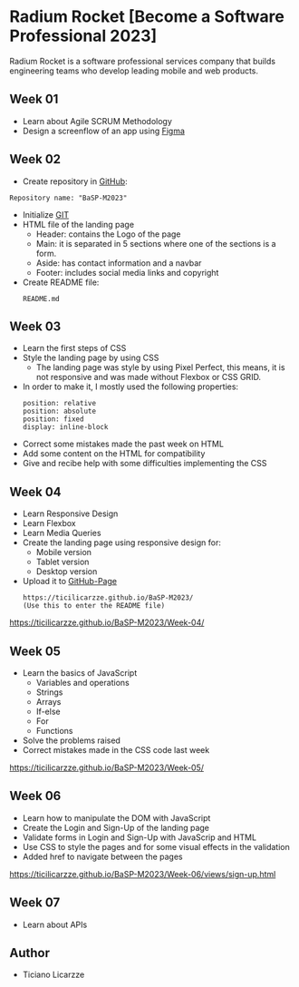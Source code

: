 # Radium Rocket [Become a Software Professional 2023]

Radium Rocket is a software professional services company that builds engineering teams who develop leading mobile and web products.

## Week 01
- Learn about Agile SCRUM Methodology
- Design a screenflow of an app using [Figma] 
  
## Week 02
- Create repository in [GitHub]:
```
Repository name: "BaSP-M2023"
```
- Initialize [GIT]
- HTML file of the landing page
  - Header: contains the Logo of the page
  - Main: it is separated in 5 sections where one of the sections is a form.
  - Aside: has contact information and a navbar
  - Footer: includes social media links and copyright
- Create README file:
  ```
  README.md
  ```

## Week 03
- Learn the first steps of CSS
- Style the landing page by using CSS
  - The landing page was style by using Pixel Perfect, this means, it is not responsive and was made without Flexbox or CSS GRID.
- In order to make it, I mostly used the following properties: 
  ```
  position: relative
  position: absolute
  position: fixed
  display: inline-block
  ```
- Correct some mistakes made the past week on HTML
- Add some content on the HTML for compatibility
- Give and recibe help with some difficulties implementing the CSS

## Week 04
- Learn Responsive Design
- Learn Flexbox
- Learn Media Queries
- Create the landing page using responsive design for:
  - Mobile version
  - Tablet version
  - Desktop version
- Upload it to [GitHub-Page]
   ```
  https://ticilicarzze.github.io/BaSP-M2023/ 
  (Use this to enter the README file)
  ```

https://ticilicarzze.github.io/BaSP-M2023/Week-04/

## Week 05
- Learn the basics of JavaScript
  - Variables and operations
  - Strings
  - Arrays
  - If-else
  - For
  - Functions
- Solve the problems raised
- Correct mistakes made in the CSS code last week

https://ticilicarzze.github.io/BaSP-M2023/Week-05/

## Week 06
- Learn how to manipulate the DOM with JavaScript
- Create the Login and Sign-Up of the landing page
- Validate forms in Login and Sign-Up with JavaScrip and HTML
- Use CSS to style the pages and for some visual effects in the validation
- Added href to navigate between the pages

https://ticilicarzze.github.io/BaSP-M2023/Week-06/views/sign-up.html


## Week 07
- Learn about APIs


## Author
- Ticiano Licarzze


[//]: # (These are reference links used in the body of this note)

[GitHub]: <https://github.com/>
[Figma]: <https://www.figma.com/>
[Git]: <https://git-scm.com/>
[GitHub-Page]: <https://ticilicarzze.github.io/BaSP-M2023/Week-04/>